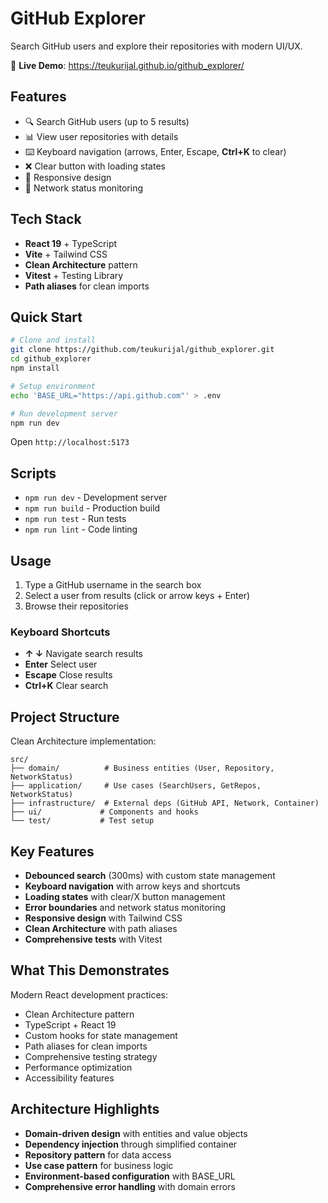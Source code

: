 # GitHub Explorer

Search GitHub users and explore their repositories with modern UI/UX.

🚀 **Live Demo**: https://teukurijal.github.io/github_explorer/

## Features

- 🔍 Search GitHub users (up to 5 results)
- 📊 View user repositories with details
- ⌨️ Keyboard navigation (arrows, Enter, Escape, **Ctrl+K** to clear)
- ❌ Clear button with loading states
- 📱 Responsive design
- 🔄 Network status monitoring

## Tech Stack

- **React 19** + TypeScript
- **Vite** + Tailwind CSS
- **Clean Architecture** pattern
- **Vitest** + Testing Library
- **Path aliases** for clean imports

## Quick Start

```bash
# Clone and install
git clone https://github.com/teukurijal/github_explorer.git
cd github_explorer
npm install

# Setup environment
echo 'BASE_URL="https://api.github.com"' > .env

# Run development server
npm run dev
```

Open `http://localhost:5173`

## Scripts

- `npm run dev` - Development server
- `npm run build` - Production build
- `npm run test` - Run tests
- `npm run lint` - Code linting

## Usage

1. Type a GitHub username in the search box
2. Select a user from results (click or arrow keys + Enter)
3. Browse their repositories

### Keyboard Shortcuts
- **↑ ↓** Navigate search results
- **Enter** Select user
- **Escape** Close results
- **Ctrl+K** Clear search

## Project Structure

Clean Architecture implementation:

```
src/
├── domain/          # Business entities (User, Repository, NetworkStatus)
├── application/     # Use cases (SearchUsers, GetRepos, NetworkStatus)
├── infrastructure/  # External deps (GitHub API, Network, Container)
├── ui/             # Components and hooks
└── test/           # Test setup
```

## Key Features

- **Debounced search** (300ms) with custom state management
- **Keyboard navigation** with arrow keys and shortcuts
- **Loading states** with clear/X button management
- **Error boundaries** and network status monitoring
- **Responsive design** with Tailwind CSS
- **Clean Architecture** with path aliases
- **Comprehensive tests** with Vitest

## What This Demonstrates

Modern React development practices:
- Clean Architecture pattern
- TypeScript + React 19
- Custom hooks for state management
- Path aliases for clean imports
- Comprehensive testing strategy
- Performance optimization
- Accessibility features

## Architecture Highlights

- **Domain-driven design** with entities and value objects
- **Dependency injection** through simplified container
- **Repository pattern** for data access
- **Use case pattern** for business logic
- **Environment-based configuration** with BASE_URL
- **Comprehensive error handling** with domain errors
